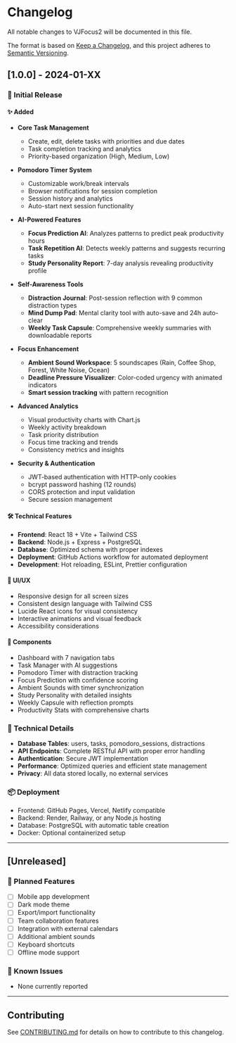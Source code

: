 # Changelog

All notable changes to VJFocus2 will be documented in this file.

The format is based on [Keep a Changelog](https://keepachangelog.com/en/1.0.0/),
and this project adheres to [Semantic Versioning](https://semver.org/spec/v2.0.0.html).

## [1.0.0] - 2024-01-XX

### 🎉 Initial Release

#### ✨ Added
- **Core Task Management**
  - Create, edit, delete tasks with priorities and due dates
  - Task completion tracking and analytics
  - Priority-based organization (High, Medium, Low)

- **Pomodoro Timer System**
  - Customizable work/break intervals
  - Browser notifications for session completion
  - Session history and analytics
  - Auto-start next session functionality

- **AI-Powered Features**
  - **Focus Prediction AI**: Analyzes patterns to predict peak productivity hours
  - **Task Repetition AI**: Detects weekly patterns and suggests recurring tasks
  - **Study Personality Report**: 7-day analysis revealing productivity profile

- **Self-Awareness Tools**
  - **Distraction Journal**: Post-session reflection with 9 common distraction types
  - **Mind Dump Pad**: Mental clarity tool with auto-save and 24h auto-clear
  - **Weekly Task Capsule**: Comprehensive weekly summaries with downloadable reports

- **Focus Enhancement**
  - **Ambient Sound Workspace**: 5 soundscapes (Rain, Coffee Shop, Forest, White Noise, Ocean)
  - **Deadline Pressure Visualizer**: Color-coded urgency with animated indicators
  - **Smart session tracking** with pattern recognition

- **Advanced Analytics**
  - Visual productivity charts with Chart.js
  - Weekly activity breakdown
  - Task priority distribution
  - Focus time tracking and trends
  - Consistency metrics and insights

- **Security & Authentication**
  - JWT-based authentication with HTTP-only cookies
  - bcrypt password hashing (12 rounds)
  - CORS protection and input validation
  - Secure session management

#### 🛠️ Technical Features
- **Frontend**: React 18 + Vite + Tailwind CSS
- **Backend**: Node.js + Express + PostgreSQL
- **Database**: Optimized schema with proper indexes
- **Deployment**: GitHub Actions workflow for automated deployment
- **Development**: Hot reloading, ESLint, Prettier configuration

#### 🎨 UI/UX
- Responsive design for all screen sizes
- Consistent design language with Tailwind CSS
- Lucide React icons for visual consistency
- Interactive animations and visual feedback
- Accessibility considerations

#### 📱 Components
- Dashboard with 7 navigation tabs
- Task Manager with AI suggestions
- Pomodoro Timer with distraction tracking
- Focus Prediction with confidence scoring
- Ambient Sounds with timer synchronization
- Study Personality with detailed insights
- Weekly Capsule with reflection prompts
- Productivity Stats with comprehensive charts

### 🔧 Technical Details
- **Database Tables**: users, tasks, pomodoro_sessions, distractions
- **API Endpoints**: Complete RESTful API with proper error handling
- **Authentication**: Secure JWT implementation
- **Performance**: Optimized queries and efficient state management
- **Privacy**: All data stored locally, no external services

### 📦 Deployment
- Frontend: GitHub Pages, Vercel, Netlify compatible
- Backend: Render, Railway, or any Node.js hosting
- Database: PostgreSQL with automatic table creation
- Docker: Optional containerized setup

---

## [Unreleased]

### 🔮 Planned Features
- [ ] Mobile app development
- [ ] Dark mode theme
- [ ] Export/import functionality
- [ ] Team collaboration features
- [ ] Integration with external calendars
- [ ] Additional ambient sounds
- [ ] Keyboard shortcuts
- [ ] Offline mode support

### 🐛 Known Issues
- None currently reported

---

## Contributing

See [CONTRIBUTING.md](CONTRIBUTING.md) for details on how to contribute to this changelog.